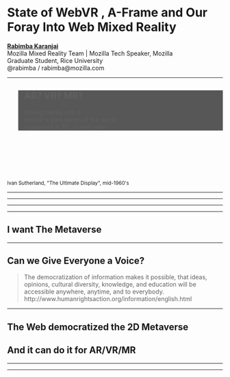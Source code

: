 <!-- .slide: data-state="title" data-background="resources/textures/background-radial.jpeg"  -->

<div class="talk-title">
	<h1>State of WebVR , A-Frame and Our Foray Into Web Mixed Reality</h1>
    <p class="talk-info">
		<b><a href="http://blairmacintyre.me">Rabimba Karanjai</a></b>
		<br>
		Mozilla Mixed Reality Team | Mozilla Tech Speaker, Mozilla <br>
		Graduate Student, Rice University<br>
		@rabimba / rabimba@mozilla.com<br>
    </p>
</div>

<!-- NOTES -->

------
<!-- .slide: data-background="resources/textures/vhfrsword-of-damocles.jpg"  -->

<blockquote  style="background: rgba(32, 32, 32, 0.75);">
<h2>AR? VR? MR?</h2>
<p>Mixing media with a <br>person's perception of the world<br><span class="green"><em>registered in 3D</em></span><span class="green">, <em>in real-time</em></span></p>
</blockquote>
<br>
<br>
<br>
<br>
<br>
<br>
<small>Ivan Sutherland, "The Ultimate Display", mid-1960's</small>

------
<!-- .slide: data-background="resources/textures/industrial-medical.png"  -->

------
<!-- .slide: data-background="resources/textures/blair-montage.png"  -->

------
<!-- .slide: data-background="resources/textures/collaborative-ar.png"  -->

------
<!-- .slide: data-background="media/img/metaverse.jpg" -->

<!-- NOTES -->

## I want The Metaverse

------

<!-- .slide: data-background="media/img/metaverse.jpg" -->

## Can we Give Everyone a Voice?

<blockquote>
The democratization of information makes it possible, that ideas, opinions, cultural diversity, knowledge, and education will be accessible anywhere, anytime, and to everybody. <br>
http://www.humanrightsaction.org/information/english.html
</blockquote>

<!-- NOTES -->

------
<!-- .slide: data-background="media/img/metaverse.jpg" -->

## The Web democratized the 2D Metaverse
## And it can do it for AR/VR/MR

------

<!-- .slide: data-background="resources/textures/argonjs-github.png" data-background-position="top left"  data-state="notxrslide" -->

------

<!-- .slide: data-background="resources/textures/mozilla-org.png" data-background-size="contain" -->
